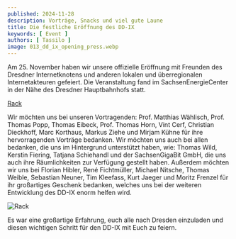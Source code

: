 ```yaml
---
published: 2024-11-28
description: Vorträge, Snacks und viel gute Laune
title: Die festliche Eröffnung des DD-IX
keywords: [ Event ]
authors: [ Tassilo ]
image: 013_dd_ix_opening_press.webp
---
```


Am 25. November haben wir unsere offizielle Eröffnung mit Freunden des Dresdner Internetknotens und anderen lokalen und überregionalen Internetakteuren gefeiert. Die Veranstaltung fand im SachsenEnergieCenter in der Nähe des Dresdner Hauptbahnhofs statt.

[Rack](013_dd_ix_opening_rack.webp)

Wir möchten uns bei unseren Vortragenden: Prof. Matthias Wählisch, Prof. Thomas Popp, Thomas Eibeck, Prof. Thomas Horn, Vint Cerf, Christian Dieckhoff,
Marc Korthaus, Markus Ziehe und Mirjam Kühne für ihre hervorragenden Vorträge bedanken. Wir möchten uns auch bei allen bedanken, die uns im Hintergrund unterstützt haben, wie: Thomas Wild,
Kerstin Fiering, Tatjana Schiehandl und der SachsenGigaBit GmbH, die uns auch ihre Räumlichkeiten zur Verfügung gestellt haben. Außerdem möchten wir uns bei Florian Hibler,
René Fichtmüller, Michael Nitsche, Thomas Weible, Sebastian Neuner, Tim Kleefass, Kurt Jaeger und Moritz Frenzel für ihr großartiges Geschenk bedanken, welches uns bei der weiteren Entwicklung des DD-IX enorm helfen wird.

![Rack](013_dd_ix_opening_team.webp)

Es war eine großartige Erfahrung, euch alle nach Dresden einzuladen und diesen wichtigen Schritt für den DD-IX mit Euch zu feiern.
